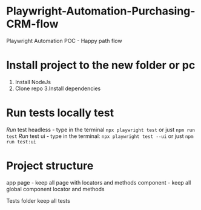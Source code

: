 # Playwright-Automation-Purchasing-CRM-flow
Playwright Automation POC - Happy path flow
# Install project to the new folder or pc
1. Install NodeJs
2. Clone repo
3.Install dependencies  

# Run tests locally test 
*Run* test headless  - type in the terminal 
`npx playwright test` or just `npm run test` 
*Run* test ui - type in the terminal: 
`npx playwright test --ui` or just `npm run test:ui`

# Project structure
app
page - keep all page with locators and methods
component - keep all global component locator and methods

Tests folder
keep all tests




